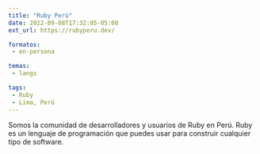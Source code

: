 ```yaml
---
title: "Ruby Perú"
date: 2022-09-08T17:32:05-05:00
ext_url: https://rubyperu.dev/

formatos:
 - en-persona

temas:
 - langs

tags:
 - Ruby
 - Lima, Perú
---
```


Somos la comunidad de desarrolladores y usuarios de Ruby en Perú. Ruby es un lenguaje de programación que puedes usar para construir cualquier tipo de software.